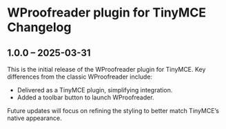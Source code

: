 # WProofreader plugin for TinyMCE Changelog

## 1.0.0 – 2025-03-31

This is the initial release of the WProofreader plugin for TinyMCE. Key differences from the classic WProofreader include:

* Delivered as a TinyMCE plugin, simplifying integration.
* Added a toolbar button to launch WProofreader.

Future updates will focus on refining the styling to better match TinyMCE’s native appearance.
